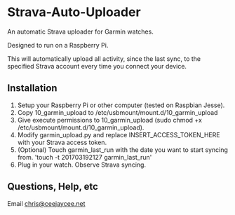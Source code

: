 # Strava-Auto-Uploader
An automatic Strava uploader for Garmin watches.

Designed to run on a Raspberry Pi.

This will automatically upload all activity, since the last sync, to the specified Strava account every time you connect your device.



## Installation

1. Setup your Raspberry Pi or other computer (tested on Raspbian Jesse).
2. Copy 10_garmin_upload to /etc/usbmount/mount.d/10_garmin_upload
3. Give execute permissions to 10_garmin_upload (sudo chmod +x /etc/usbmount/mount.d/10_garmin_upload).
4. Modify garmin_upload.py and replace INSERT_ACCESS_TOKEN_HERE with your Strava access token.
5. (Optional) Touch garmin_last_run with the date you want to start syncing from. 'touch -t 201703192127 garmin_last_run'
6. Plug in your watch. Observe Strava syncing.

## Questions, Help, etc
Email chris@ceejaycee.net


